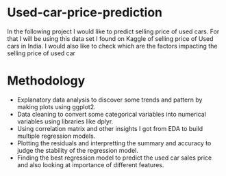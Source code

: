 # Used-car-price-prediction
In the following project I would like to predict selling price of used cars. For that I will be using this data set I found on Kaggle of selling price of Used cars in India. I would also like to check which are the factors impacting the selling price of used car


# Methodology

* Explanatory data analysis to discover some trends and pattern by making plots using ggplot2.
* Data cleaning to convert some categorical variables into numerical variables using libraries like dplyr.
* Using correlation matrix and other insights I got from EDA to build multiple regression models.
* Plotting the residuals and interpretting the summary and accuracy to judge the stability of the regression model.
* Finding the best regression model to predict the used car sales price and  also looking at importance of different features.
